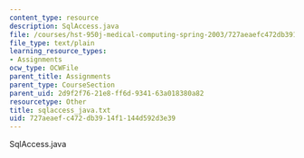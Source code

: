 ```yaml
---
content_type: resource
description: SqlAccess.java
file: /courses/hst-950j-medical-computing-spring-2003/727aeaefc472db3914f1144d592d3e39_sqlaccess_java.txt
file_type: text/plain
learning_resource_types:
- Assignments
ocw_type: OCWFile
parent_title: Assignments
parent_type: CourseSection
parent_uid: 2d9f2f76-21e8-ff6d-9341-63a018380a82
resourcetype: Other
title: sqlaccess_java.txt
uid: 727aeaef-c472-db39-14f1-144d592d3e39
---
```

SqlAccess.java

